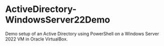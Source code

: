 # ActiveDirectory-WindowsServer22Demo
Demo setup of an Active Directory using PowerShell on a Windows Server 2022 VM in Oracle VirtualBox.


